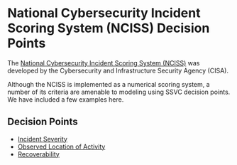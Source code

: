 # National Cybersecurity Incident Scoring System (NCISS) Decision Points

The [National Cybersecurity Incident Scoring System (NCISS)](https://www.cisa.gov/sites/default/files/2023-01/cisa_national_cyber_incident_scoring_system_s508c.pdf)
was developed by the Cybersecurity and Infrastructure Security Agency (CISA).

Although the NCISS is implemented as a numerical scoring system, a number of
its criteria are amenable to modeling using SSVC decision points. We have
included a few examples here.

## Decision Points

<div class="grid cards" markdown>

- [Incident Severity](incident_severity.md)
- [Observed Location of Activity](observed_activity_location.md)
- [Recoverability](recoverability.md)

</div>
